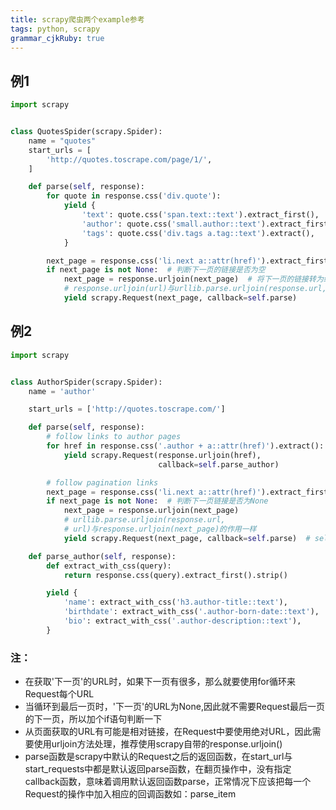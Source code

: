 ```yaml
---
title: scrapy爬虫两个example参考
tags: python, scrapy
grammar_cjkRuby: true
---
```



## 例1
```python
import scrapy


class QuotesSpider(scrapy.Spider):
    name = "quotes"
    start_urls = [
        'http://quotes.toscrape.com/page/1/',
    ]

    def parse(self, response):
        for quote in response.css('div.quote'):
            yield {
                'text': quote.css('span.text::text').extract_first(),
                'author': quote.css('small.author::text').extract_first(),
                'tags': quote.css('div.tags a.tag::text').extract(),
            }

        next_page = response.css('li.next a::attr(href)').extract_first()
        if next_page is not None:  # 判断下一页的链接是否为空
            next_page = response.urljoin(next_page)  # 将下一页的链接转为绝对链接
			# response.urljoin(url)与urllib.parse.urljoin(response.url,url)作用一样
            yield scrapy.Request(next_page, callback=self.parse)

```
## 例2
```python
import scrapy


class AuthorSpider(scrapy.Spider):
    name = 'author'

    start_urls = ['http://quotes.toscrape.com/']

    def parse(self, response):
        # follow links to author pages
        for href in response.css('.author + a::attr(href)').extract():
            yield scrapy.Request(response.urljoin(href),
                                 callback=self.parse_author)

        # follow pagination links
        next_page = response.css('li.next a::attr(href)').extract_first()
        if next_page is not None:  # 判断下一页链接是否为None
            next_page = response.urljoin(next_page)
            # urllib.parse.urljoin(response.url,
            # url)与response.urljoin(next_page)的作用一样
            yield scrapy.Request(next_page, callback=self.parse)  # self.parse为默认回调函数

    def parse_author(self, response):
        def extract_with_css(query):
            return response.css(query).extract_first().strip()

        yield {
            'name': extract_with_css('h3.author-title::text'),
            'birthdate': extract_with_css('.author-born-date::text'),
            'bio': extract_with_css('.author-description::text'),
        }
```
### 注：
* 在获取'下一页'的URL时，如果下一页有很多，那么就要使用for循环来Request每个URL
* 当循环到最后一页时，'下一页'的URL为None,因此就不需要Request最后一页的下一页，所以加个if语句判断一下
* 从页面获取的URL有可能是相对链接，在Request中要使用绝对URL，因此需要使用urljoin方法处理，推荐使用scrapy自带的response.urljoin()
* parse函数是scrapy中默认的Request之后的返回函数，在start_url与start_requests中都是默认返回parse函数，在翻页操作中，没有指定callback函数，意味着调用默认返回函数parse，正常情况下应该把每一个Request的操作中加入相应的回调函数如：parse_item